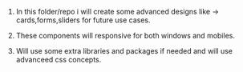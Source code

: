 1. In this folder/repo i will create some advanced designs like -> cards,forms,sliders for future use cases.

2. These components will responsive for both windows and mobiles.

3. Will use some extra libraries and packages if needed and will use advanceed css concepts.